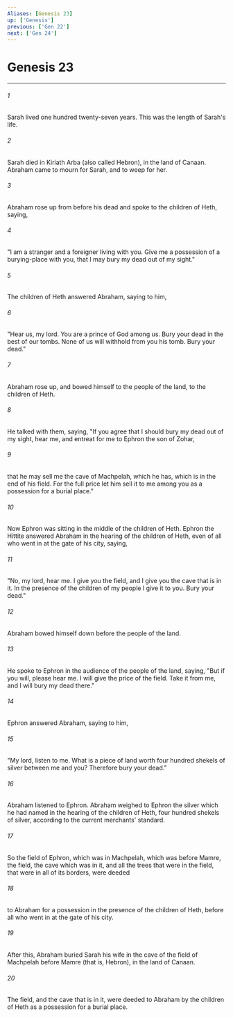 ```yaml
---
Aliases: [Genesis 23]
up: ['Genesis']
previous: ['Gen 22']
next: ['Gen 24']
---
```

# Genesis 23
***





###### 1 

Sarah lived one hundred twenty-seven years. This was the length of Sarah's life. 



###### 2 

Sarah died in Kiriath Arba (also called Hebron), in the land of Canaan. Abraham came to mourn for Sarah, and to weep for her. 



###### 3 

Abraham rose up from before his dead and spoke to the children of Heth, saying, 



###### 4 

"I am a stranger and a foreigner living with you. Give me a possession of a burying-place with you, that I may bury my dead out of my sight." 



###### 5 

The children of Heth answered Abraham, saying to him, 



###### 6 

"Hear us, my lord. You are a prince of God among us. Bury your dead in the best of our tombs. None of us will withhold from you his tomb. Bury your dead." 



###### 7 

Abraham rose up, and bowed himself to the people of the land, to the children of Heth. 



###### 8 

He talked with them, saying, "If you agree that I should bury my dead out of my sight, hear me, and entreat for me to Ephron the son of Zohar, 



###### 9 

that he may sell me the cave of Machpelah, which he has, which is in the end of his field. For the full price let him sell it to me among you as a possession for a burial place." 



###### 10 

Now Ephron was sitting in the middle of the children of Heth. Ephron the Hittite answered Abraham in the hearing of the children of Heth, even of all who went in at the gate of his city, saying, 



###### 11 

"No, my lord, hear me. I give you the field, and I give you the cave that is in it. In the presence of the children of my people I give it to you. Bury your dead." 



###### 12 

Abraham bowed himself down before the people of the land. 



###### 13 

He spoke to Ephron in the audience of the people of the land, saying, "But if you will, please hear me. I will give the price of the field. Take it from me, and I will bury my dead there." 



###### 14 

Ephron answered Abraham, saying to him, 



###### 15 

"My lord, listen to me. What is a piece of land worth four hundred shekels of silver between me and you? Therefore bury your dead." 



###### 16 

Abraham listened to Ephron. Abraham weighed to Ephron the silver which he had named in the hearing of the children of Heth, four hundred shekels of silver, according to the current merchants' standard. 



###### 17 

So the field of Ephron, which was in Machpelah, which was before Mamre, the field, the cave which was in it, and all the trees that were in the field, that were in all of its borders, were deeded 



###### 18 

to Abraham for a possession in the presence of the children of Heth, before all who went in at the gate of his city. 



###### 19 

After this, Abraham buried Sarah his wife in the cave of the field of Machpelah before Mamre (that is, Hebron), in the land of Canaan. 



###### 20 

The field, and the cave that is in it, were deeded to Abraham by the children of Heth as a possession for a burial place.
